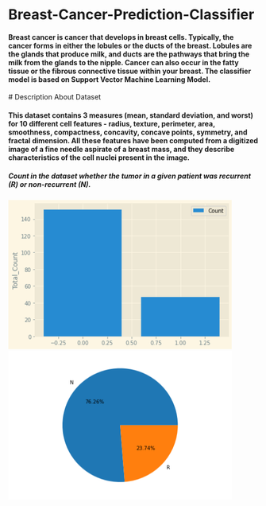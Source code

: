 # Breast-Cancer-Prediction-Classifier
<h4>Breast cancer is cancer that develops in breast cells. Typically, the cancer forms in either the lobules or the ducts of the breast. Lobules are the glands that produce milk, and ducts are the pathways that bring the milk from the glands to the nipple. Cancer can also occur in the fatty tissue or the fibrous connective tissue within your breast. The classifier model is based on Support Vector Machine Learning Model.</h4>
# Description About Dataset
<h4>This dataset contains 3 measures (mean, standard deviation, and worst) for 10 different cell features -
radius, texture, perimeter, area, smoothness, compactness, concavity, concave points, symmetry, and
fractal dimension. All these features have been computed from a digitized image of a fine needle
aspirate of a breast mass, and they describe characteristics of the cell nuclei present in the image.</h4>
<h5>Count in the dataset whether the tumor in a given patient was recurrent (R) or non-recurrent (N).<h5>
<img src ="img/Count_N&R.png" height="300" width="450">
<img src ="img/pie.png" height="300" width="450">


